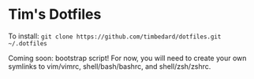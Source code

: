 # Tim's Dotfiles
To install: `git clone https://github.com/timbedard/dotfiles.git ~/.dotfiles`

Coming soon: bootstrap script!
For now, you will need to create your own symlinks to vim/vimrc, shell/bash/bashrc, and shell/zsh/zshrc.
